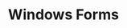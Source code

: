 ---
title: Windows Forms
list:
  collection: projects
  filter: "item.experience.libraries contains 'windows-forms'"
---